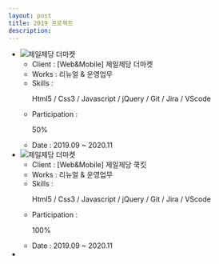 ```yaml
---
layout: post
title: 2019 프로젝트
description: 
---
```

 <ul class="projects-list">
    <li>
        <div class="img-box"><img src="assets/images/projects/img_pf24.jpg" alt="제일제당 더마켓" /></div>
        <ul class="txt_info">
            <li><span>Client : </span>[Web&Mobile] 제일제당 더마켓</li>
            <li><span>Works : </span>리뉴얼 & 운영업무</li>
            <li><span>Skills :</span> <p>Html5 / Css3 / Javascript / jQuery / Git / Jira / VScode</p></li>
            <li><span>Participation : </span><p class="percent" style="width:50%">50%</p></li>
            <li><span>Date : </span>2019.09 ~ 2020.11</li>          
        </ul>
    </li>
    <li>
        <div class="img-box"><img src="assets/images/projects/img_pf24.jpg" alt="제일제당 더마켓" /></div>
        <ul class="txt_info">
            <li><span>Client : </span>[Web&Mobile] 제일제당 쿡킷</li>
            <li><span>Works : </span>리뉴얼 & 운영업무</li>
            <li><span>Skills :</span> <p>Html5 / Css3 / Javascript / jQuery / Git / Jira / VScode</p></li>
            <li><span>Participation : </span><p class="percent" style="width:100%">100%</p></li>
            <li><span>Date : </span>2019.09 ~ 2020.11</li>          
        </ul>
    </li>
    <li></li>
</ul>
